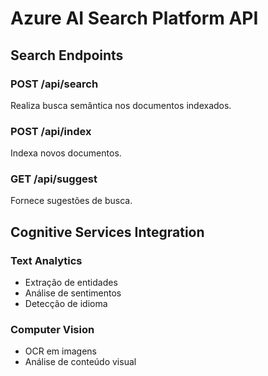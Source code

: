 # Azure AI Search Platform API

## Search Endpoints

### POST /api/search
Realiza busca semântica nos documentos indexados.

### POST /api/index
Indexa novos documentos.

### GET /api/suggest
Fornece sugestões de busca.

## Cognitive Services Integration

### Text Analytics
- Extração de entidades
- Análise de sentimentos
- Detecção de idioma

### Computer Vision
- OCR em imagens
- Análise de conteúdo visual
